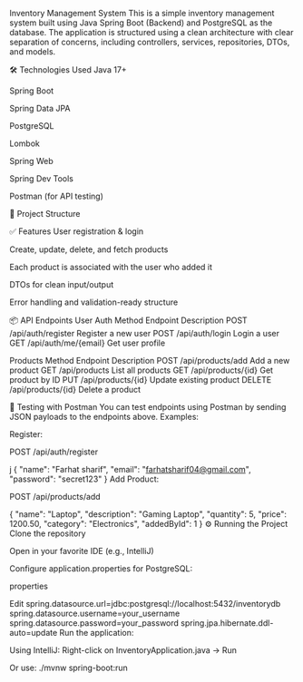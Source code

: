 



Inventory Management System
This is a simple inventory management system built using Java Spring Boot (Backend) and PostgreSQL as the database. The application is structured using a clean architecture with clear separation of concerns, including controllers, services, repositories, DTOs, and models.

🛠 Technologies Used
Java 17+

Spring Boot

Spring Data JPA

PostgreSQL

Lombok

Spring Web

Spring Dev Tools

Postman (for API testing)

📁 Project Structure

✅ Features
User registration & login 

Create, update, delete, and fetch products

Each product is associated with the user who added it

DTOs for clean input/output

Error handling and validation-ready structure

📦 API Endpoints
User Auth
Method	Endpoint	Description
POST	/api/auth/register	Register a new user
POST	/api/auth/login	Login a user
GET	/api/auth/me/{email}	Get user profile

Products
Method	Endpoint	Description
POST	/api/products/add	Add a new product
GET	/api/products	List all products
GET	/api/products/{id}	Get product by ID
PUT	/api/products/{id}	Update existing product
DELETE	/api/products/{id}	Delete a product

🧪 Testing with Postman
You can test endpoints using Postman by sending JSON payloads to the endpoints above. Examples:

Register:

POST /api/auth/register

j
{
  "name": "Farhat sharif",
  "email": "farhatsharif04@gmail.com",
  "password": "secret123"
}
Add Product:

POST /api/products/add


{
  "name": "Laptop",
  "description": "Gaming Laptop",
  "quantity": 5,
  "price": 1200.50,
  "category": "Electronics",
  "addedById": 1
}
⚙️ Running the Project
Clone the repository

Open in your favorite IDE (e.g., IntelliJ)

Configure application.properties for PostgreSQL:

properties

Edit
spring.datasource.url=jdbc:postgresql://localhost:5432/inventorydb
spring.datasource.username=your_username
spring.datasource.password=your_password
spring.jpa.hibernate.ddl-auto=update
Run the application:

Using IntelliJ: Right-click on InventoryApplication.java → Run

Or use: ./mvnw spring-boot:run

